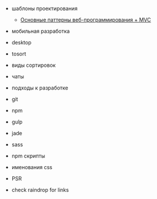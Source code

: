 * шаблоны проектирования
    * [Основные паттерны веб-программирования + MVC](http://habrahabr.ru/post/136766/)
* мобильная разработка
* desktop
* tosort
* виды сортировок
* чаты
* подходы к разработке
* git
* npm
* gulp
* jade
* sass
* npm скрипты
* именования css
* PSR

* check raindrop for links